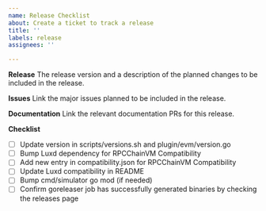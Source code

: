 ```yaml
---
name: Release Checklist
about: Create a ticket to track a release
title: ''
labels: release
assignees: ''

---
```


**Release**
The release version and a description of the planned changes to be included in the release.

**Issues**
Link the major issues planned to be included in the release.

**Documentation**
Link the relevant documentation PRs for this release.

**Checklist**
- [ ] Update version in scripts/versions.sh and plugin/evm/version.go
- [ ] Bump Luxd dependency for RPCChainVM Compatibility
- [ ] Add new entry in compatibility.json for RPCChainVM Compatibility
- [ ] Update Luxd compatibility in README
- [ ] Bump cmd/simulator go mod (if needed)
- [ ] Confirm goreleaser job has successfully generated binaries by checking the releases page
